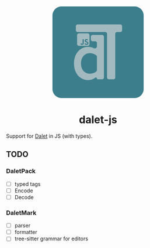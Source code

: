 <div align="center">

![Dalet-js](https://github.com/TempoWorks/.github/blob/main/imgs/dalet-js.png?raw=true)

# dalet-js

</div>

Support for [Dalet](https://github.com/txtdot/dalet) in JS (with types).

## TODO

### DaletPack

- [ ] typed tags
- [ ] Encode
- [ ] Decode

### DaletMark

- [ ] parser
- [ ] formatter
- [ ] tree-sitter grammar for editors
